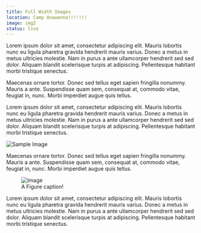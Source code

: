 ```yaml
---
title: Full Width Images
location: Camp Anawanna!!!!!!!
image: img2
status: live
---
```

Lorem ipsum dolor sit amet, consectetur adipiscing elit. Mauris lobortis nunc eu ligula pharetra gravida hendrerit mauris varius. Donec a metus in metus ultricies molestie. Nam in purus a ante ullamcorper hendrerit sed sed dolor. Aliquam blandit scelerisque turpis at adipiscing. Pellentesque habitant morbi tristique senectus.

Maecenas ornare tortor. Donec sed tellus eget sapien fringilla nonummy. Mauris a ante. Suspendisse quam sem, consequat at, commodo vitae, feugiat in, nunc. Morbi imperdiet augue quis tellus.

Lorem ipsum dolor sit amet, consectetur adipiscing elit. Mauris lobortis nunc eu ligula pharetra gravida hendrerit mauris varius. Donec a metus in metus ultricies molestie. Nam in purus a ante ullamcorper hendrerit sed sed dolor. Aliquam blandit scelerisque turpis at adipiscing. Pellentesque habitant morbi tristique senectus.

![Sample Image]({{_site_root}}assets/img/sample-image.png)

Maecenas ornare tortor. Donec sed tellus eget sapien fringilla nonummy. Mauris a ante. Suspendisse quam sem, consequat at, commodo vitae, feugiat in, nunc. Morbi imperdiet augue quis tellus.

<figure>
    <img src="{{_site_root}}assets/img/sample-image.png" alt="Image">
    <figcaption>A Figure caption!</figcaption>
</figure>

Lorem ipsum dolor sit amet, consectetur adipiscing elit. Mauris lobortis nunc eu ligula pharetra gravida hendrerit mauris varius. Donec a metus in metus ultricies molestie. Nam in purus a ante ullamcorper hendrerit sed sed dolor. Aliquam blandit scelerisque turpis at adipiscing. Pellentesque habitant morbi tristique senectus.

